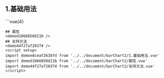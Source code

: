 ## 1.基础用法
<demoe8ceaf263bfd />
```vue{4}
<template>
    <bar-chart-2 ref="chartRef" v-bind="option"></bar-chart-2>
</template>
<script setup>
import { ref, onMounted } from 'vue';

const chartRef = ref();

const xAxisData = ['周一', '周二', '周三', '周四', '周五', '周六', '周日'];
const seriesData = [
    [8, 30, 50, 82, 73, 84, 50],
    [32, 94, 61, 11, 52, 68, 58],
    [33, 13, 27, 92, 44, 82, 19]
];
const legendData = ['总能耗', '能耗照明', '节约能耗', '同环比'];
const yAxisName = '用量';
const unit = ['kw/h', '度', '千焦耳'];
// 组合配置项
const option = {
    xAxisData,
    seriesData,
    legendData,
    yAxisName,
    unit
};

onMounted(() => chartRef.value.renderChart());
</script>
<style lang="scss" scoped>
.zrx-chart {
    height: 340px;
    background-color: white;
}
</style>

```
## 属性
<demod1066850d11b />
## 支持方法
<demo44f27a720374 />
<script setup>
import demoe8ceaf263bfd from '../../document/barChart2/1.基础用法.vue'
import demod1066850d11b from '../../document/barChart2/属性.vue'
import demo44f27a720374 from '../../document/barChart2/支持方法.vue'
</script>